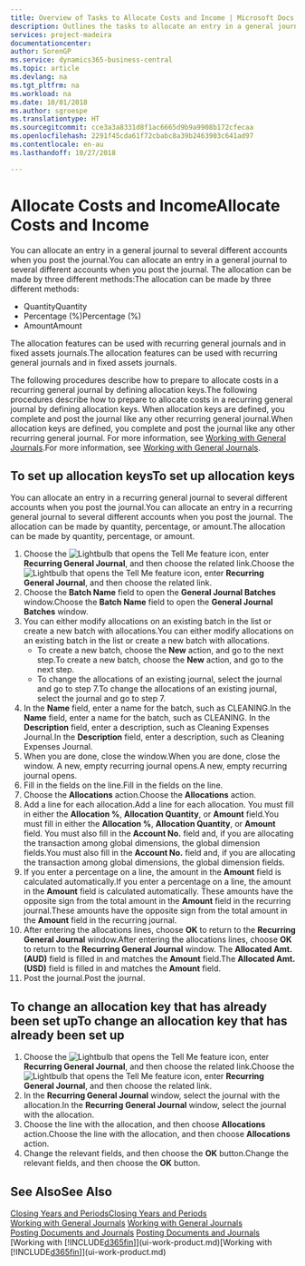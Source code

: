 ```yaml
---
title: Overview of Tasks to Allocate Costs and Income | Microsoft Docs
description: Outlines the tasks to allocate an entry in a general journal to several different accounts when you post the journal.
services: project-madeira
documentationcenter: 
author: SorenGP
ms.service: dynamics365-business-central
ms.topic: article
ms.devlang: na
ms.tgt_pltfrm: na
ms.workload: na
ms.date: 10/01/2018
ms.author: sgroespe
ms.translationtype: HT
ms.sourcegitcommit: cce3a3a8331d8f1ac6665d9b9a9908b172cfecaa
ms.openlocfilehash: 2291f45cda61f72cbabc8a39b2463903c641ad97
ms.contentlocale: en-au
ms.lasthandoff: 10/27/2018

---
```

# <a name="allocate-costs-and-income"></a><span data-ttu-id="60e40-103">Allocate Costs and Income</span><span class="sxs-lookup"><span data-stu-id="60e40-103">Allocate Costs and Income</span></span>
<span data-ttu-id="60e40-104">You can allocate an entry in a general journal to several different accounts when you post the journal.</span><span class="sxs-lookup"><span data-stu-id="60e40-104">You can allocate an entry in a general journal to several different accounts when you post the journal.</span></span> <span data-ttu-id="60e40-105">The allocation can be made by three different methods:</span><span class="sxs-lookup"><span data-stu-id="60e40-105">The allocation can be made by three different methods:</span></span>

* <span data-ttu-id="60e40-106">Quantity</span><span class="sxs-lookup"><span data-stu-id="60e40-106">Quantity</span></span>
* <span data-ttu-id="60e40-107">Percentage (%)</span><span class="sxs-lookup"><span data-stu-id="60e40-107">Percentage (%)</span></span>
* <span data-ttu-id="60e40-108">Amount</span><span class="sxs-lookup"><span data-stu-id="60e40-108">Amount</span></span>

<span data-ttu-id="60e40-109">The allocation features can be used with recurring general journals and in fixed assets journals.</span><span class="sxs-lookup"><span data-stu-id="60e40-109">The allocation features can be used with recurring general journals and in fixed assets journals.</span></span>
<!--You can also distribute the cost or revenue of a line to an intercompany partner when you post a sales or purchase document. When you post the document, a line will be posted in your general journal, and a corresponding line will be created in the intercompany outbox.-->

<span data-ttu-id="60e40-110">The following procedures describe how to prepare to allocate costs in a recurring general journal by defining allocation keys.</span><span class="sxs-lookup"><span data-stu-id="60e40-110">The following procedures describe how to prepare to allocate costs in a recurring general journal by defining allocation keys.</span></span> <span data-ttu-id="60e40-111">When allocation keys are defined, you complete and post the journal like any other recurring general journal.</span><span class="sxs-lookup"><span data-stu-id="60e40-111">When allocation keys are defined, you complete and post the journal like any other recurring general journal.</span></span> <span data-ttu-id="60e40-112">For more information, see [Working with General Journals](ui-work-general-journals.md).</span><span class="sxs-lookup"><span data-stu-id="60e40-112">For more information, see [Working with General Journals](ui-work-general-journals.md).</span></span>

## <a name="to-set-up-allocation-keys"></a><span data-ttu-id="60e40-113">To set up allocation keys</span><span class="sxs-lookup"><span data-stu-id="60e40-113">To set up allocation keys</span></span>
<span data-ttu-id="60e40-114">You can allocate an entry in a recurring general journal to several different accounts when you post the journal.</span><span class="sxs-lookup"><span data-stu-id="60e40-114">You can allocate an entry in a recurring general journal to several different accounts when you post the journal.</span></span> <span data-ttu-id="60e40-115">The allocation can be made by quantity, percentage, or amount.</span><span class="sxs-lookup"><span data-stu-id="60e40-115">The allocation can be made by quantity, percentage, or amount.</span></span>
1. <span data-ttu-id="60e40-116">Choose the ![Lightbulb that opens the Tell Me feature](media/ui-search/search_small.png "Tell me what you want to do") icon, enter **Recurring General Journal**, and then choose the related link.</span><span class="sxs-lookup"><span data-stu-id="60e40-116">Choose the ![Lightbulb that opens the Tell Me feature](media/ui-search/search_small.png "Tell me what you want to do") icon, enter **Recurring General Journal**, and then choose the related link.</span></span>
2. <span data-ttu-id="60e40-117">Choose the **Batch Name** field to open the **General Journal Batches** window.</span><span class="sxs-lookup"><span data-stu-id="60e40-117">Choose the **Batch Name** field to open the **General Journal Batches** window.</span></span>
3. <span data-ttu-id="60e40-118">You can either modify allocations on an existing batch in the list or create a new batch with allocations.</span><span class="sxs-lookup"><span data-stu-id="60e40-118">You can either modify allocations on an existing batch in the list or create a new batch with allocations.</span></span>
   * <span data-ttu-id="60e40-119">To create a new batch, choose the **New** action, and go to the next step.</span><span class="sxs-lookup"><span data-stu-id="60e40-119">To create a new batch, choose the **New** action, and go to the next step.</span></span>
   * <span data-ttu-id="60e40-120">To change the allocations of an existing journal, select the journal and go to step 7.</span><span class="sxs-lookup"><span data-stu-id="60e40-120">To change the allocations of an existing journal, select the journal and go to step 7.</span></span>    
4. <span data-ttu-id="60e40-121">In the **Name** field, enter a name for the batch, such as CLEANING.</span><span class="sxs-lookup"><span data-stu-id="60e40-121">In the **Name** field, enter a name for the batch, such as CLEANING.</span></span> <span data-ttu-id="60e40-122">In the **Description** field, enter a description, such as Cleaning Expenses Journal.</span><span class="sxs-lookup"><span data-stu-id="60e40-122">In the **Description** field, enter a description, such as Cleaning Expenses Journal.</span></span>
5. <span data-ttu-id="60e40-123">When you are done, close the window.</span><span class="sxs-lookup"><span data-stu-id="60e40-123">When you are done, close the window.</span></span> <span data-ttu-id="60e40-124">A new, empty recurring journal opens.</span><span class="sxs-lookup"><span data-stu-id="60e40-124">A new, empty recurring journal opens.</span></span>
6. <span data-ttu-id="60e40-125">Fill in the fields on the line.</span><span class="sxs-lookup"><span data-stu-id="60e40-125">Fill in the fields on the line.</span></span>
7. <span data-ttu-id="60e40-126">Choose the **Allocations** action.</span><span class="sxs-lookup"><span data-stu-id="60e40-126">Choose the **Allocations** action.</span></span>
8. <span data-ttu-id="60e40-127">Add a line for each allocation.</span><span class="sxs-lookup"><span data-stu-id="60e40-127">Add a line for each allocation.</span></span> <span data-ttu-id="60e40-128">You must fill in either the **Allocation %**, **Allocation Quantity**, or **Amount** field.</span><span class="sxs-lookup"><span data-stu-id="60e40-128">You must fill in either the **Allocation %**, **Allocation Quantity**, or **Amount** field.</span></span> <span data-ttu-id="60e40-129">You must also fill in the **Account No.** field and, if you are allocating the transaction among global dimensions, the global dimension fields.</span><span class="sxs-lookup"><span data-stu-id="60e40-129">You must also fill in the **Account No.** field and, if you are allocating the transaction among global dimensions, the global dimension fields.</span></span>
9. <span data-ttu-id="60e40-130">If you enter a percentage on a line, the amount in the **Amount** field is calculated automatically.</span><span class="sxs-lookup"><span data-stu-id="60e40-130">If you enter a percentage on a line, the amount in the **Amount** field is calculated automatically.</span></span> <span data-ttu-id="60e40-131">These amounts have the opposite sign from the total amount in the **Amount** field in the recurring journal.</span><span class="sxs-lookup"><span data-stu-id="60e40-131">These amounts have the opposite sign from the total amount in the **Amount** field in the recurring journal.</span></span>
10. <span data-ttu-id="60e40-132">After entering the allocations lines, choose **OK** to return to the **Recurring General Journal** window.</span><span class="sxs-lookup"><span data-stu-id="60e40-132">After entering the allocations lines, choose **OK** to return to the **Recurring General Journal** window.</span></span> <span data-ttu-id="60e40-133">The **Allocated Amt. (AUD)** field is filled in and matches the **Amount** field.</span><span class="sxs-lookup"><span data-stu-id="60e40-133">The **Allocated Amt. (USD)** field is filled in and matches the **Amount** field.</span></span>
11. <span data-ttu-id="60e40-134">Post the journal.</span><span class="sxs-lookup"><span data-stu-id="60e40-134">Post the journal.</span></span>

## <a name="to-change-an-allocation-key-that-has-already-been-set-up"></a><span data-ttu-id="60e40-135">To change an allocation key that has already been set up</span><span class="sxs-lookup"><span data-stu-id="60e40-135">To change an allocation key that has already been set up</span></span>
1. <span data-ttu-id="60e40-136">Choose the ![Lightbulb that opens the Tell Me feature](media/ui-search/search_small.png "Tell me what you want to do") icon, enter **Recurring General Journal**, and then choose the related link.</span><span class="sxs-lookup"><span data-stu-id="60e40-136">Choose the ![Lightbulb that opens the Tell Me feature](media/ui-search/search_small.png "Tell me what you want to do") icon, enter **Recurring General Journal**, and then choose the related link.</span></span>
2. <span data-ttu-id="60e40-137">In the **Recurring General Journal** window, select the journal with the allocation.</span><span class="sxs-lookup"><span data-stu-id="60e40-137">In the **Recurring General Journal** window, select the journal with the allocation.</span></span>
3. <span data-ttu-id="60e40-138">Choose the line with the allocation, and then choose **Allocations** action.</span><span class="sxs-lookup"><span data-stu-id="60e40-138">Choose the line with the allocation, and then choose **Allocations** action.</span></span>
4. <span data-ttu-id="60e40-139">Change the relevant fields, and then choose the **OK** button.</span><span class="sxs-lookup"><span data-stu-id="60e40-139">Change the relevant fields, and then choose the **OK** button.</span></span>

## <a name="see-also"></a><span data-ttu-id="60e40-140">See Also</span><span class="sxs-lookup"><span data-stu-id="60e40-140">See Also</span></span>
[<span data-ttu-id="60e40-141">Closing Years and Periods</span><span class="sxs-lookup"><span data-stu-id="60e40-141">Closing Years and Periods</span></span>](year-close-years-periods.md)  
<span data-ttu-id="60e40-142">[Working with General Journals](ui-work-general-journals.md)  </span><span class="sxs-lookup"><span data-stu-id="60e40-142">[Working with General Journals](ui-work-general-journals.md)  </span></span>  
<span data-ttu-id="60e40-143">[Posting Documents and Journals](ui-post-documents-journals.md)  </span><span class="sxs-lookup"><span data-stu-id="60e40-143">[Posting Documents and Journals](ui-post-documents-journals.md)  </span></span>  
<span data-ttu-id="60e40-144">[Working with [!INCLUDE[d365fin](includes/d365fin_md.md)]](ui-work-product.md)</span><span class="sxs-lookup"><span data-stu-id="60e40-144">[Working with [!INCLUDE[d365fin](includes/d365fin_md.md)]](ui-work-product.md)</span></span>

